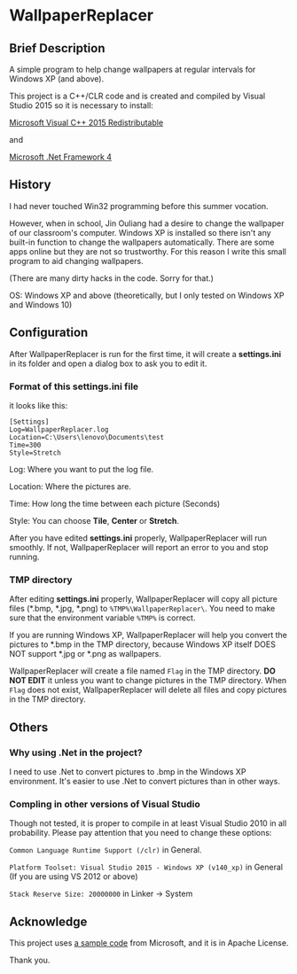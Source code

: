 # WallpaperReplacer
## Brief Description
A simple program to help change wallpapers at regular intervals for Windows XP (and above). 

This project is a C++/CLR code and is created and compiled by Visual Studio 2015 so it is necessary to install:

[Microsoft Visual C++ 2015 Redistributable](https://www.microsoft.com/en-us/download/details.aspx?id=48145)

and

[Microsoft .Net Framework 4](https://www.microsoft.com/en-us/download/details.aspx?id=17851)
## History
I had never touched Win32 programming before this summer vocation. 

However, when in school, Jin Ouliang had a desire to change the wallpaper of our classroom's computer. Windows XP is installed so there isn't any built-in function to change the wallpapers automatically. There are some apps online but they are not so trustworthy. For this reason I write this small program to aid changing wallpapers.

(There are many dirty hacks in the code. Sorry for that.)

OS: Windows XP and above (theoretically, but I only tested on Windows XP and Windows 10)
## Configuration
After WallpaperReplacer is run for the first time, it will create a **settings.ini** in its folder and open a dialog box to ask you to edit it.
### Format of this **settings.ini** file
it looks like this:
```
[Settings]
Log=WallpaperReplacer.log
Location=C:\Users\lenovo\Documents\test
Time=300
Style=Stretch
```

Log: Where you want to put the log file.

Location: Where the pictures are.

Time: How long the time between each picture (Seconds)

Style: You can choose **Tile**, **Center** or **Stretch**.

After you have edited **settings.ini** properly, WallpaperReplacer will run smoothly. If not, WallpaperReplacer will report an error to you and stop running.

### TMP directory
After editing **settings.ini** properly, WallpaperReplacer will copy all picture files (*.bmp, *.jpg, *.png) to `%TMP%\WallpaperReplacer\`. You need to make sure that the environment variable `%TMP%` is correct.

If you are running Windows XP, WallpaperReplacer will help you convert the pictures to *.bmp in the TMP directory, because Windows XP itself DOES NOT support *.jpg or *.png as wallpapers.

WallpaperReplacer will create a file named `Flag` in the TMP directory. **DO NOT EDIT** it unless you want to change pictures in the TMP directory. When `Flag` does not exist, WallpaperReplacer will delete all files and copy pictures in the TMP directory.
## Others
### Why using .Net in the project?
I need to use .Net to convert pictures to .bmp in the Windows XP environment. It's easier to use .Net to convert pictures than in other ways.
### Compling in other versions of Visual Studio
Though not tested, it is proper to compile in at least Visual Studio 2010 in all probability. Please pay attention that you need to change these options:

`Common Language Runtime Support (/clr)` in General.

`Platform Toolset: Visual Studio 2015 - Windows XP (v140_xp)` in General (If you are using VS 2012 or above)

`Stack Reserve Size: 20000000` in Linker -> System
## Acknowledge
This project uses [a sample code](https://code.msdn.microsoft.com/CppSetDesktopWallpaper-eb969505) from Microsoft, and it is in Apache License.

Thank you.
